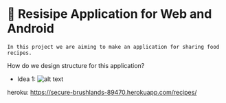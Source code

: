 
# :spaghetti: Resisipe Application for Web and Android 
```
In this project we are aiming to make an application for sharing food recipes.
```


How do we design structure for this application?
- Idea 1:
![alt text](https://ravened.files.wordpress.com/2014/08/architecture.png?w=646&zoom=2)

heroku: https://secure-brushlands-89470.herokuapp.com/recipes/

